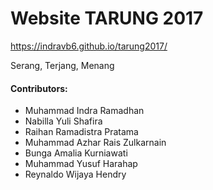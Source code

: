 # Website TARUNG 2017
https://indravb6.github.io/tarung2017/

Serang, Terjang, Menang

#### Contributors:

- Muhammad Indra Ramadhan
- Nabilla Yuli Shafira
- Raihan Ramadistra Pratama
- Muhammad Azhar Rais Zulkarnain
- Bunga Amalia Kurniawati
- Muhammad Yusuf Harahap
- Reynaldo Wijaya Hendry
